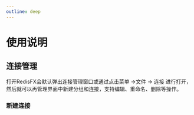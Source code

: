 ```yaml
---
outline: deep
---
```

<script setup>
import ImageWithTheme from '../.vitepress/components/ImageWithTheme.vue'
</script>

# 使用说明



## 连接管理
打开RedisFX会默认弹出连接管理窗口或通过点击菜单 &rarr;<span style="color: var(--vp-c-brand);">文件</span> &rarr; <span style="color: var(--vp-c-brand);">连接</span> 进行打开，然后就可以再管理界面中新建分组和连接，支持编辑、重命名、删除等操作。
<ImageWithTheme 
  light-src="/png/manual/zh/connection.png"
  dark-src="/png/manual/zh/connection_dark.png"
  alt="连接管理"
  margin="10px 120px 10px 120px"
/>


### 新建连接

<ImageWithTheme 
  light-src="/png/manual/zh/new_connection.png"
  dark-src="/png/manual/zh/new_connection_dark.png"
  alt="新建连接"
  margin="10px 120px 10px 120px"
/>